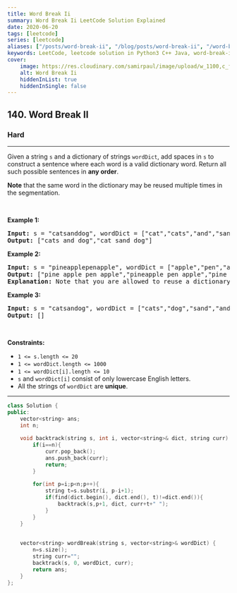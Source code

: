 ```yaml
---
title: Word Break Ii
summary: Word Break Ii LeetCode Solution Explained
date: 2020-06-20
tags: [leetcode]
series: [leetcode]
aliases: ["/posts/word-break-ii", "/blog/posts/word-break-ii", "/word-break-ii"]
keywords: LeetCode, leetcode solution in Python3 C++ Java, word-break-ii solution
cover:
    image: https://res.cloudinary.com/samirpaul/image/upload/w_1100,c_fit,co_rgb:FFFFFF,l_text:Arial_70_bold:Word Break Ii/problem-solving.webp
    alt: Word Break Ii
    hiddenInList: true
    hiddenInSingle: false
---
```



<h2>140. Word Break II</h2><h3>Hard</h3><hr><div><p>Given a string <code>s</code> and a dictionary of strings <code>wordDict</code>, add spaces in <code>s</code> to construct a sentence where each word is a valid dictionary word. Return all such possible sentences in <strong>any order</strong>.</p>

<p><strong>Note</strong> that the same word in the dictionary may be reused multiple times in the segmentation.</p>

<p>&nbsp;</p>
<p><strong>Example 1:</strong></p>

<pre><strong>Input:</strong> s = "catsanddog", wordDict = ["cat","cats","and","sand","dog"]
<strong>Output:</strong> ["cats and dog","cat sand dog"]
</pre>

<p><strong>Example 2:</strong></p>

<pre><strong>Input:</strong> s = "pineapplepenapple", wordDict = ["apple","pen","applepen","pine","pineapple"]
<strong>Output:</strong> ["pine apple pen apple","pineapple pen apple","pine applepen apple"]
<strong>Explanation:</strong> Note that you are allowed to reuse a dictionary word.
</pre>

<p><strong>Example 3:</strong></p>

<pre><strong>Input:</strong> s = "catsandog", wordDict = ["cats","dog","sand","and","cat"]
<strong>Output:</strong> []
</pre>

<p>&nbsp;</p>
<p><strong>Constraints:</strong></p>

<ul>
	<li><code>1 &lt;= s.length &lt;= 20</code></li>
	<li><code>1 &lt;= wordDict.length &lt;= 1000</code></li>
	<li><code>1 &lt;= wordDict[i].length &lt;= 10</code></li>
	<li><code>s</code> and <code>wordDict[i]</code> consist of only lowercase English letters.</li>
	<li>All the strings of <code>wordDict</code> are <strong>unique</strong>.</li>
</ul>
</div>

---




```cpp
class Solution {
public:
    vector<string> ans;
    int n;
    
    void backtrack(string s, int i, vector<string>& dict, string curr) {
        if(i==n){
            curr.pop_back();
            ans.push_back(curr);
            return;
        }
        
        for(int p=i;p<n;p++){
            string t=s.substr(i, p-i+1);
            if(find(dict.begin(), dict.end(), t)!=dict.end()){
                backtrack(s,p+1, dict, curr+t+" ");
            }
        }
    }
    
    
    vector<string> wordBreak(string s, vector<string>& wordDict) {
        n=s.size();
        string curr="";
        backtrack(s, 0, wordDict, curr);
        return ans;
    }
};
```
